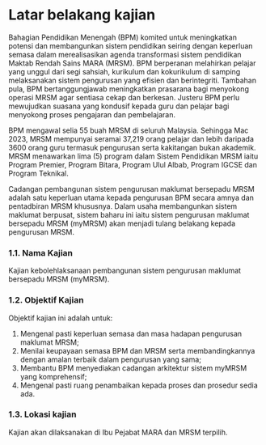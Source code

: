 # Latar belakang kajian

Bahagian Pendidikan Menengah (BPM) komited untuk meningkatkan potensi dan membangunkan sistem pendidikan seiring dengan keperluan semasa dalam merealisasikan agenda transformasi sistem pendidikan Maktab Rendah Sains MARA (MRSM). BPM berperanan melahirkan pelajar yang unggul dari segi sahsiah, kurikulum dan kokurikulum di samping melaksanakan sistem pengurusan yang efisien dan berintegriti. Tambahan pula, BPM bertanggungjawab meningkatkan prasarana bagi menyokong operasi MRSM agar sentiasa cekap dan berkesan. Justeru BPM perlu mewujudkan suasana yang kondusif kepada guru dan pelajar bagi menyokong proses pengajaran dan pembelajaran.

BPM mengawal selia 55 buah MRSM di seluruh Malaysia. Sehingga Mac 2023, MRSM mempunyai seramai 37,219 orang pelajar dan lebih daripada 3600 orang guru termasuk pengurusan serta kakitangan bukan akademik. MRSM menawarkan lima (5) program dalam Sistem Pendidikan MRSM iaitu Program Premier, Program Bitara, Program Ulul Albab, Program IGCSE dan Program Teknikal.

Cadangan pembangunan sistem pengurusan maklumat bersepadu MRSM adalah satu keperluan utama kepada pengurusan BPM secara amnya dan pentadbiran MRSM khususnya. Dalam usaha membangunkan sistem maklumat berpusat, sistem baharu ini iaitu sistem pengurusan maklumat bersepadu MRSM (myMRSM) akan menjadi tulang belakang kepada pengurusan MRSM.

### 1.1. Nama Kajian

Kajian kebolehlaksanaan pembangunan sistem pengurusan maklumat bersepadu MRSM (myMRSM).&#x20;

### 1.2.  Objektif Kajian

Objektif kajian ini adalah untuk:

1. Mengenal pasti keperluan semasa dan masa hadapan pengurusan maklumat MRSM;
2. Menilai keupayaan semasa BPM dan MRSM serta membandingkannya dengan amalan terbaik dalam pengurusan yang sama;
3. Membantu BPM menyediakan cadangan arkitektur sistem myMRSM yang komprehensif;
4. Mengenal pasti ruang penambaikan kepada proses dan prosedur sedia ada.

### 1.3.  Lokasi kajian

Kajian akan dilaksanakan di Ibu Pejabat MARA dan MRSM terpilih.
